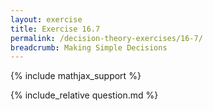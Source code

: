 ```yaml
---
layout: exercise
title: Exercise 16.7
permalink: /decision-theory-exercises/16-7/
breadcrumb: Making Simple Decisions
---
```


{% include mathjax_support %}

<div><i class="arrow-up loader" data-chapter="decision-theory-exercises" data-exercise="ex_7" data-rating="0"></i></div>
{% include_relative question.md %}
